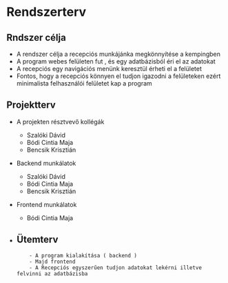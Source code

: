 # Rendszerterv

## Rndszer célja 

- A rendszer célja a recepciós munkájánka megkönnyítése a kempingben
- A program webes felületen fut , és egy adatbázisból éri el az adatokat
- A recepciós egy navigációs menünk keresztül érheti el a felületet
- Fontos, hogy a recepciós könnyen el tudjon igazodni a felületeken ezért minimalista felhasználói
 felületet kap a program
 
## Projektterv

- A projekten résztvevő kollégák
    - Szalóki Dávid
    - Bódi Cintia Maja
    - Bencsik Krisztián
    
- Backend munkálatok
  - Szalóki Dávid
  - Bódi Cintia Maja
  - Bencsik Krisztián
  
- Frontend munkálatok
  - Bódi Cintia Maja
  
- Ütemterv
  -
          - A program kialakítása ( backend )
          - Majd frontend                  
          - A Recepciós egyszerűen tudjon adatokat lekérni illetve felvinni az adatbázisba
          
